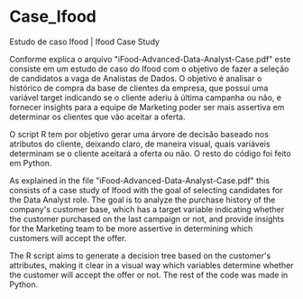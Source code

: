 # Case_Ifood
Estudo de caso Ifood | Ifood Case Study

Conforme explica o arquivo "iFood-Advanced-Data-Analyst-Case.pdf" este consiste em um estudo de caso do Ifood com o objetivo de fazer a seleção de candidatos a vaga de Analistas de Dados. O objetivo é analisar o histórico de compra da base de clientes da empresa, que possui uma variável target indicando se o cliente aderiu à última campanha ou não, e fornecer insights para a equipe de Marketing poder ser mais assertiva em determinar os clientes que vão aceitar a oferta.

O script R tem por objetivo gerar uma árvore de decisão baseado nos atributos do cliente, deixando claro, de maneira visual, quais variáveis determinam se o cliente aceitará a oferta ou não. O resto do código foi feito em Python.

As explained in the file "iFood-Advanced-Data-Analyst-Case.pdf" this consists of a case study of Ifood with the goal of selecting candidates for the Data Analyst role. The goal is to analyze the purchase history of the company's customer base, which has a target variable indicating whether the customer purchased on the last campaign or not, and provide insights for the Marketing team to be more assertive in determining which customers will accept the offer.

The R script aims to generate a decision tree based on the customer's attributes, making it clear in a visual way which variables determine whether the customer will accept the offer or not. The rest of the code was made in Python.
